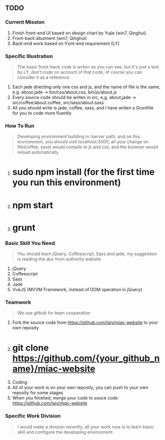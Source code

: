 ## TODO

### Current Mission

1. Finish front-end UI based on design chart by Yujie (win7, Qinghui)
2. Front-back abutment (win7, Qinghui)
3. Back-end work based on front-end requirement (LY)

### Specific Illustration

> The basic front-back code is writen as you can see, but it's just a test by LY, don't code on account of that code, of course you can consider it as a reference.

1. Each jade directing only one css and js, and the name of file is the same, e.g. about.jade -> bin/css/about,css, bin/js/about.js
2. Every source code should be writen in src, e,g. about,jade -> src/coffee/about.coffee, src/sass/about.sass
3. All you should write is jade, coffee, sass, and I have writen a Gruntfile for you to code more fluently

### How To Run

> Developing environment building in /server path, and on this environment, you should visit localhost:3000, all your change on file(coffee, sass) would compile to js and css, and the browser would reload automatically

1. # sudo npm install (for the first time you run this environment)
2. # npm start
3. # grunt

### Basic Skill You Need

> You should learn jQuery, Coffeescript, Sass and jade, my suggestion is reading the doc from authority website

1. jQuery
2. Coffeescript
3. Sass
4. Jade
4. VueJS (MVVM Framework, instead of DOM operation in jQuery)

### Teamwork

> We use github for team cooperation

1. Fork the source code from https://github.com/laiy/miac-website to your own reposity
2. # git clone https://github.com/{your_github_name}/miac-website
3. Coding
4. All of your work is on your own reposity, you can push to your own reposity for some stages
5. When you finished, merge your code to souce code https://github.com/laiy/miac-website

### Specific Work Division

> I would make a division recently, all your work now is to learn basic skill and configure the developing environment


